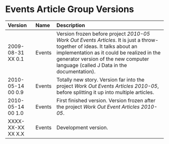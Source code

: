 ﻿Events Article Group Versions
=============================

|**Version**|**Name**|**Description**|
| :- | :- | :- |
|2009-08-31 XX  0.1|Events|Version frozen before project *2010-05 Work Out Events Articles*. It is just a throw-together of ideas. It talks about an implementation as it could be realized in the generator version of the new computer language (called J Data in the documentation).|
|2010-05-14 00  0.9|Events|Totally new story. Version far into the project *Work Out Events Articles 2010-05*, before splitting it up into multiple articles.|
|2010-05-14 00  1.0|Events|First finished version. Version frozen after the project *Work Out Event Articles 2010-05*.|
|XXXX-XX-XX XX  X.X|Events|Development version.|
